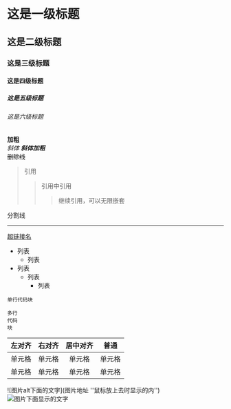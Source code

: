 # 这是一级标题
## 这是二级标题
### 这是三级标题
#### 这是四级标题
##### 这是五级标题
###### 这是六级标题


**加粗**  
*斜体* 
***斜体加粗***  
~~删除线~~  

>引用
>>引用中引用  
>>>继续引用，可以无限嵌套  
  
  


分割线  

---  

[超链接名](https://www.jianshu.com/p/191d1e21f7ed/)  


- 列表
  - 列表
- 列表
  - 列表
    - 列表  

`单行代码块`  

```
多行
代码
块
```  


| 左对齐 | 右对齐 | 居中对齐 | 普通 |
| :----| ----: | :----: | ---- |
| 单元格 | 单元格 | 单元格 | 单元格 |
| 单元格 | 单元格 | 单元格 | 单元格 |


![图片alt下面的文字](图片地址 ''鼠标放上去时显示的内'')  
![图片下面显示的文字](https://ss0.bdstatic.com/70cFvHSh_Q1YnxGkpoWK1HF6hhy/it/u=702257389,1274025419&fm=27&gp=0.jpg "区块链")  


